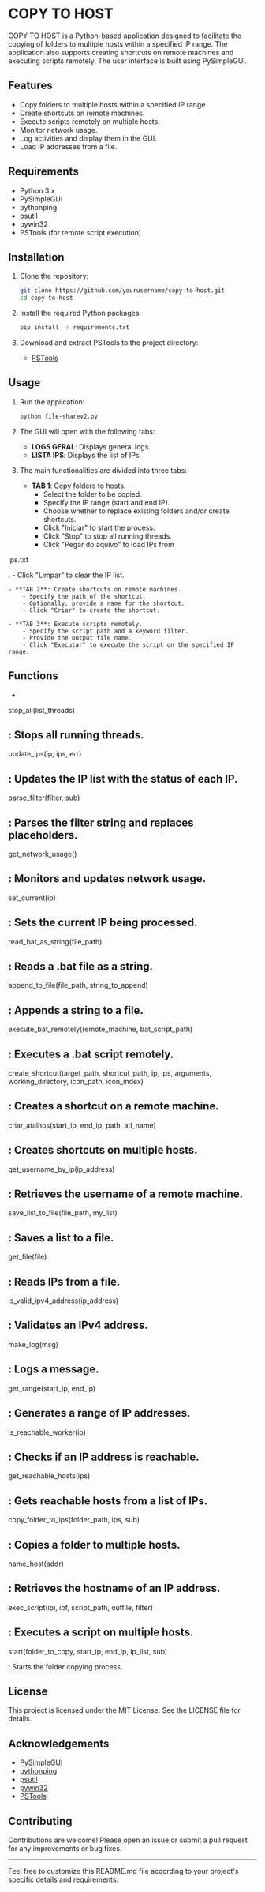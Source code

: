# COPY TO HOST

COPY TO HOST is a Python-based application designed to facilitate the copying of folders to multiple hosts within a specified IP range. The application also supports creating shortcuts on remote machines and executing scripts remotely. The user interface is built using PySimpleGUI.

## Features

- Copy folders to multiple hosts within a specified IP range.
- Create shortcuts on remote machines.
- Execute scripts remotely on multiple hosts.
- Monitor network usage.
- Log activities and display them in the GUI.
- Load IP addresses from a file.

## Requirements

- Python 3.x
- PySimpleGUI
- pythonping
- psutil
- pywin32
- PSTools (for remote script execution)

## Installation

1. Clone the repository:
    ```sh
    git clone https://github.com/yourusername/copy-to-host.git
    cd copy-to-host
    ```

2. Install the required Python packages:
    ```sh
    pip install -r requirements.txt
    ```

3. Download and extract PSTools to the project directory:
    - [PSTools](https://docs.microsoft.com/en-us/sysinternals/downloads/pstools)

## Usage

1. Run the application:
    ```sh
    python file-sharev2.py
    ```

2. The GUI will open with the following tabs:
    - **LOGS GERAL**: Displays general logs.
    - **LISTA IPS**: Displays the list of IPs.

3. The main functionalities are divided into three tabs:
    - **TAB 1**: Copy folders to hosts.
        - Select the folder to be copied.
        - Specify the IP range (start and end IP).
        - Choose whether to replace existing folders and/or create shortcuts.
        - Click "Iniciar" to start the process.
        - Click "Stop" to stop all running threads.
        - Click "Pegar do aquivo" to load IPs from 

ips.txt

.
        - Click "Limpar" to clear the IP list.

    - **TAB 2**: Create shortcuts on remote machines.
        - Specify the path of the shortcut.
        - Optionally, provide a name for the shortcut.
        - Click "Criar" to create the shortcut.

    - **TAB 3**: Execute scripts remotely.
        - Specify the script path and a keyword filter.
        - Provide the output file name.
        - Click "Executar" to execute the script on the specified IP range.

## Functions

- 

stop_all(list_threads)

: Stops all running threads.
- 

update_ips(ip, ips, err)

: Updates the IP list with the status of each IP.
- 

parse_filter(filter, sub)

: Parses the filter string and replaces placeholders.
- 

get_network_usage()

: Monitors and updates network usage.
- 

set_current(ip)

: Sets the current IP being processed.
- 

read_bat_as_string(file_path)

: Reads a .bat file as a string.
- 

append_to_file(file_path, string_to_append)

: Appends a string to a file.
- 

execute_bat_remotely(remote_machine, bat_script_path)

: Executes a .bat script remotely.
- 

create_shortcut(target_path, shortcut_path, ip, ips, arguments, working_directory, icon_path, icon_index)

: Creates a shortcut on a remote machine.
- 

criar_atalhos(start_ip, end_ip, path, atl_name)

: Creates shortcuts on multiple hosts.
- 

get_username_by_ip(ip_address)

: Retrieves the username of a remote machine.
- 

save_list_to_file(file_path, my_list)

: Saves a list to a file.
- 

get_file(file)

: Reads IPs from a file.
- 

is_valid_ipv4_address(ip_address)

: Validates an IPv4 address.
- 

make_log(msg)

: Logs a message.
- 

get_range(start_ip, end_ip)

: Generates a range of IP addresses.
- 

is_reachable_worker(ip)

: Checks if an IP address is reachable.
- 

get_reachable_hosts(ips)

: Gets reachable hosts from a list of IPs.
- 

copy_folder_to_ips(folder_path, ips, sub)

: Copies a folder to multiple hosts.
- 

name_host(addr)

: Retrieves the hostname of an IP address.
- 

exec_script(ipi, ipf, script_path, outfile, filter)

: Executes a script on multiple hosts.
- 

start(folder_to_copy, start_ip, end_ip, ip_list, sub)

: Starts the folder copying process.

## License

This project is licensed under the MIT License. See the LICENSE file for details.

## Acknowledgements

- [PySimpleGUI](https://pysimplegui.readthedocs.io/)
- [pythonping](https://github.com/alessandromaggio/pythonping)
- [psutil](https://psutil.readthedocs.io/)
- [pywin32](https://github.com/mhammond/pywin32)
- [PSTools](https://docs.microsoft.com/en-us/sysinternals/downloads/pstools)

## Contributing

Contributions are welcome! Please open an issue or submit a pull request for any improvements or bug fixes.

---

Feel free to customize this README.md file according to your project's specific details and requirements.